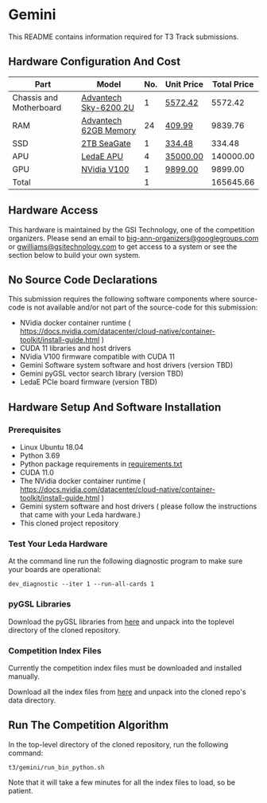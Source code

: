 # Gemini
  
This README contains information required for T3 Track submissions.

## Hardware Configuration And Cost

|Part                         |Model                                             |No. |Unit Price                          |Total Price|
|-----------------------------|--------------------------------------------------|----|------------------------------------|-----------|
|Chassis and Motherboard      |[Advantech Sky-6200 2U](cost/AdvantechSky6200.pdf)|   1|[5572.42](cost/AdvantechSky6200.pdf)|    5572.42|
|RAM                          |[Advantech 62GB Memory](cost/RAM.pdf)             |  24|              [409.99](cost/RAM.pdf)|    9839.76|
|SSD                          |[2TB SeaGate](cost/SSD.pdf)                       |   1|              [334.48](cost/SSD.pdf)|     334.48|
|APU                          |[LedaE APU](cost/APU.pdf)                         |   4|            [35000.00](cost/APU.pdf)|  140000.00|
|GPU                          |[NVidia V100](cost/GPU.pdf)                       |   1|             [9899.00](cost/GPU.pdf)|    9899.00|
|Total                        |                                                  |   1|                                    |  165645.66|

## Hardware Access

This hardware is maintained by the GSI Technology, one of the competition organizers.  Please send an email to big-ann-organizers@googlegroups.com or gwilliams@gsitechnology.com to get access to a system or see the section below to build your own system.

## No Source Code Declarations

This submission requires the following software components where source-code is not available and/or not part of the source-code for this submission:
* NVidia docker container runtime ( https://docs.nvidia.com/datacenter/cloud-native/container-toolkit/install-guide.html )
* CUDA 11 libraries and host drivers
* NVidia V100 firmware compatible with CUDA 11
* Gemini Software system software and host drivers (version TBD)
* Gemini pyGSL vector search library (version TBD)
* LedaE PCIe board firmware (version TBD)

## Hardware Setup And Software Installation

### Prerequisites

* Linux Ubuntu 18.04
* Python 3.69 
* Python package requirements in [requirements.txt](requirements.txt)
* CUDA 11.0
* The NVidia docker container runtime ( https://docs.nvidia.com/datacenter/cloud-native/container-toolkit/install-guide.html )
* Gemini system software and host drivers ( please follow the instructions that came with your Leda hardware.)
* This cloned project repository

### Test Your Leda Hardware

At the command line run the following diagnostic program to make sure your boards are operational:

```dev_diagnostic --iter 1 --run-all-cards 1```

### pyGSL Libraries

Download the pyGSL libraries from [here](https://storage.googleapis.com/bigann/gemini/gsl_resources.tar.gz.1) and unpack into the toplevel directory of the cloned repository.

### Competition Index Files

Currently the competition index files must be downloaded and installed manually.

Download all the index files from [here](tbd) and unpack into the cloned repo's data directory.

## Run The Competition Algorithm

In the top-level directory of the cloned repository, run the following command:

```t3/gemini/run_bin_python.sh```

Note that it will take a few minutes for all the index files to load, so be patient.


